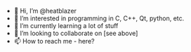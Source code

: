- 👋 Hi, I’m @heatblazer
- 👀 I’m interested in programming in C, C++, Qt, python, etc.
- 🌱 I’m currently learning a lot of stuff
- 💞️ I’m looking to collaborate on [see above]
- 📫 How to reach me  - here?

<!---
heatblazer/heatblazer is a ✨ special ✨ repository because its `README.md` (this file) appears on your GitHub profile.
You can click the Preview link to take a look at your changes.
--->

